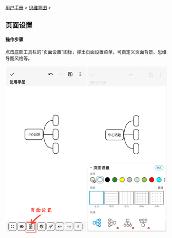 [用户手册](/dragonnest/drawnote/manual/zh) > [思维导图](/dragonnest/drawnote/manual/zh/mind_mapping) >

页面设置
---
#### 操作步骤

点击底部工具栏的“页面设置”图标，弹出页面设置菜单，可自定义页面背景、思维导图风格等。

![](imgs/page_settings.png)
